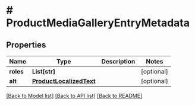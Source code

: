 # # ProductMediaGalleryEntryMetadata


## Properties 


Name | Type | Description | Notes
------------ | ------------- | ------------- | -------------
**roles**| **List[str]** |   | [optional]
**alt**| [**ProductLocalizedText**](ProductLocalizedText.md) |   | [optional]


[[Back to Model list]](../../README.md#models) [[Back to API list]](../../README.md#endpoints) [[Back to README]](../../README.md)

